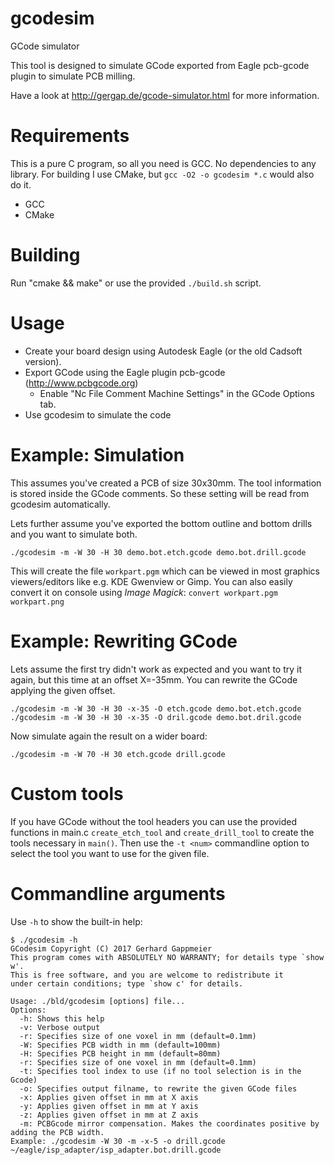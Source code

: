 # gcodesim
GCode simulator

This tool is designed to simulate GCode exported from Eagle pcb-gcode plugin
to simulate PCB milling.

Have a look at http://gergap.de/gcode-simulator.html for more information.

# Requirements

This is a pure C program, so all you need is GCC. No dependencies to any
library. For building I use CMake, but `gcc -O2 -o gcodesim *.c` would also do it.

* GCC
* CMake

# Building

Run "cmake && make" or use the provided `./build.sh` script.

# Usage

* Create your board design using Autodesk Eagle (or the old Cadsoft version).
* Export GCode using the Eagle plugin pcb-gcode (http://www.pcbgcode.org)
  - Enable "Nc File Comment Machine Settings" in the GCode Options tab.
* Use gcodesim to simulate the code

# Example: Simulation

This assumes you've created a PCB of size 30x30mm. The tool information is stored
inside the GCode comments. So these setting will be read from gcodesim
automatically.

Lets further assume you've exported the bottom outline and bottom drills and you
want to simulate both.

    ./gcodesim -m -W 30 -H 30 demo.bot.etch.gcode demo.bot.drill.gcode

This will create the file `workpart.pgm` which can be viewed in most graphics
viewers/editors like e.g. KDE Gwenview or Gimp. You can also easily convert it
on console using *Image Magick*: `convert workpart.pgm workpart.png`

# Example: Rewriting GCode

Lets assume the first try didn't work as expected and you want to try it again,
but this time at an offset X=-35mm. You can rewrite the GCode applying the given
offset.

    ./gcodesim -m -W 30 -H 30 -x-35 -O etch.gcode demo.bot.etch.gcode
    ./gcodesim -m -W 30 -H 30 -x-35 -O dril.gcode demo.bot.dril.gcode

Now simulate again the result on a wider board:

    ./gcodesim -m -W 70 -H 30 etch.gcode drill.gcode

# Custom tools

If you have GCode without the tool headers you can use the provided functions in
main.c `create_etch_tool` and `create_drill_tool` to create the tools necessary
in `main()`. Then use the `-t <num>` commandline option to select the tool you
want to use for the given file.

# Commandline arguments

Use `-h` to show the built-in help:

    $ ./gcodesim -h
    GCodesim Copyright (C) 2017 Gerhard Gappmeier
    This program comes with ABSOLUTELY NO WARRANTY; for details type `show w'.
    This is free software, and you are welcome to redistribute it
    under certain conditions; type `show c' for details.
    
    Usage: ./bld/gcodesim [options] file...
    Options:
      -h: Shows this help
      -v: Verbose output
      -r: Specifies size of one voxel in mm (default=0.1mm)
      -W: Specifies PCB width in mm (default=100mm)
      -H: Specifies PCB height in mm (default=80mm)
      -r: Specifies size of one voxel in mm (default=0.1mm)
      -t: Specifies tool index to use (if no tool selection is in the Gcode)
      -o: Specifies output filname, to rewrite the given GCode files
      -x: Applies given offset in mm at X axis
      -y: Applies given offset in mm at Y axis
      -z: Applies given offset in mm at Z axis
      -m: PCBGcode mirror compensation. Makes the coordinates positive by adding the PCB width.
    Example: ./gcodesim -W 30 -m -x-5 -o drill.gcode ~/eagle/isp_adapter/isp_adapter.bot.drill.gcode


